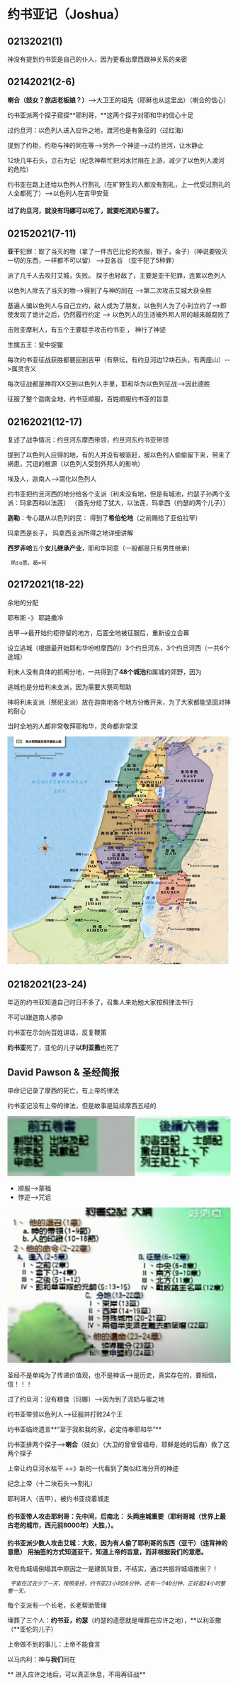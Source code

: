 # 约书亚记（Joshua）

## **02132021**(1)

 神没有提到约书亚是自己的仆人，因为更看出摩西跟神关系的亲密

##  **02142021**(2-6)

 **喇合（妓女？旅店老板娘？）**-->大卫王的祖先（耶稣也从这里出）（喇合的信心）

 约书亚派两个探子窥探**耶利哥，**这两个探子对耶和华的信心十足

  过约旦河：以色列人进入应许之地，渡河也是有象征的（过红海）

 提到了约柜，约柜与神的同在等-->另外一个神迹-->过约旦河，让水静止

 12块几年石头，立石为记（纪念神帮忙把河水拦阻在上游，减少了以色列人渡河的危险）

 约书亚在路上还给以色列人行割礼（在旷野生的人都没有割礼，上一代受过割礼的人全都死了）-->以色列人在吉甲安营

#### 过了约旦河，就没有玛娜可以吃了，就要吃流奶与蜜了。

##  **02152021**(7-11)

 **亚干**犯罪：取了当灭的物（拿了一件古巴比伦的衣服，银子，金子）（神说要毁灭一切的东西，一样都不可以留） -->亚各谷 （亚干犯了5种罪）

 派了几千人去攻打艾城，失败。 探子也轻敌了，主要是亚干犯罪，连累以色列人

 以色列人除去了当灭的物-->得到了与神的同在 -->第二次攻击艾城大获全胜

  基遍人骗以色列人与自己立约，敌人成为了朋友，以色列人为了小利立约了-->即使发现了诡计之后，仍然履行约定 --> 以色列人的生活被外邦人带的越来越腐败了

  击败亚摩利人，有五个王要联手攻击约书亚 ， 神行了神迹

 生擒五王：瓮中捉鳖

 每次约书亚征战获胜都要回到吉甲（有祭坛，有约旦河边12块石头，有两座山）-->属灵含义

 每次征战都是神将XX交到以色列人手里，耶和华为以色列征战-->因此德胜

  征服了整个迦南全地，约书亚顺服，百姓顺服约书亚的旨意

##  **02162021**(12-17)

 复述了战争情况：约旦河东摩西带领，约旦河东约书亚带领

  提到了以色列人应得的地，有的人并没有被驱赶，被以色列人偷偷留下来，带来了祸患，咒诅的根源（以色列人受到外邦人的影响）

 埃及人，迦南人-->腐化以色列人

  约书亚把约旦河西的地分给各个支派（利未没有地，但是有城池，约瑟子孙两个支派：玛拿西和以法莲） （首先分给了犹大，以法莲，玛拿西（约瑟的两个儿子））

 **迦勒**：专心跟从以色列的民： 得到了**希伯伦地**（之前赐给了亚伯拉罕）

  玛拿西是长子， 玛拿西支派所得之地详细讲解

**西罗非哈**五个**女儿继承产业**，耶和华同意（一般都是只有男性继承）

` 夙su愿，曷=何`

##   **02172021**(18-22)

 余地的分配

  耶布斯 -》 耶路撒冷

  吉甲-->最开始约柜停留的地方，后面全地被征服后，重新设立会幕

   设立逃城（根据最开始耶和华吩咐摩西的）3个约旦河东，3个约旦河西（一共6个逃城）

  利未人没有具体的抓阄分地，一共得到了**48个城池**和属城的郊野，因为

 逃城也是分给利未支派，因为需要大祭司帮助 

 神将利未支派（祭祀支派）放在迦南地各个地方分散开来，为了大家都能坚固对神的耐心

  当时全地的人都非常敬拜耶和华，灵命都非常深

![](<../.gitbook/assets/image (110).png>)

## **02182021**(23-24)

 年迈的约书亚知道自己时日不多了，召集人来劝勉大家按照律法书行

 不可以跟迦南人掺杂

  约书亚在示剑向百姓讲话，反复鞭策

  **约书亚**死了，亚伦的儿子**以利亚撒**也死了

## David Pawson & 圣经简报

 申命记记录了摩西的死亡，有上帝的律法

 约书亚记没有上帝的律法，但是故事是延续摩西五经的

 

![律法书VS 前先知书（历史书）](<../.gitbook/assets/image (102).png>)

* 顺服-->蒙福
* 悖逆-->咒诅

![](<../.gitbook/assets/image (104).png>)

圣经不是单纯为了传递价值观，也不是神话-->是历史，真实存在的，要相信，信！！！

过了约旦河：没有粮食（玛娜）-->因为到了流奶与蜜之地

 约书亚带领以色列人-->征服并打败24个王

 约书亚临终遗言**“至于我和我的家，必定侍奉耶和华”**

 约书亚排两个探子-->**喇合**（妓女）（大卫的曾曾曾祖母，耶稣是她的后裔）救了这两个探子

 上帝让约旦河水枯干 ==》新的一代看到了类似红海分开的神迹

 纪念上帝（十二块石头-->割礼） 

 耶利哥人（吉甲），被约书亚绕着城走

####  约书亚带人攻击耶利哥：先中间，后南北： 头两座城重要（耶利哥城（世界上最古老的城市，西元前8000年）大胜，）。

####  约书亚派少数人攻击艾城：大败，因为有人偷了耶利哥的东西（亚干）（违背神的意愿） 用抽签的方式知道亚干，知道上帝的旨意，而非根据我们的意愿。

 吹号角城墙倒塌其中原因之一是建筑背景，不结实，通过共振将城墙推倒？！

 _` 宇宙在过去少了一天，按照圣经，约书亚23小时20分钟，还有一个40分钟，正好是24小时整整一天。`_

 每个支派有一个长老，长老帮助管理

  埋葬了三个人：**约书亚，约瑟**（约瑟的遗愿就是埋葬在应许之地），**以利亚撒（**亚伦的儿子）

 上帝做不到的事儿：上帝不能食言

 以马内利：神与**我们**同在

** 进入应许之地后，可以真正休息，不用再征战**





